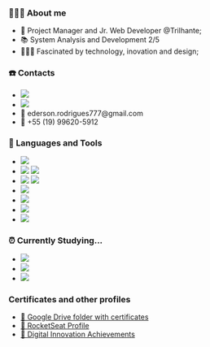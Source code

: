 ### 🙋🏾‍♂️ About me 
<ul>
  <li> 🔁 Project Manager and Jr. Web Developer @Trilhante;</li>
  <li> 📚 System Analysis and Development 2/5</li>
  <li> 👩🏾‍💻 Fascinated by technology, inovation and design;</li>
</ul>

### ☎️ Contacts
<ul>
  <li><a href="https://www.linkedin.com/in/edersonrodrigues777/"><img src="https://img.shields.io/badge/LinkedIn-0077B5?style=for-the-badge&logo=linkedin&logoColor=white"/></a>        </li>
  <li><a href="https://www.instagram.com/dede_rodrigues7/"><img src="https://img.shields.io/badge/Instagram-E4405F?style=for-the-badge&logo=instagram&logoColor=white"/></a></li>
  <li>📧 ederson.rodrigues777@gmail.com</li>
  <li>📲 +55 (19) 99620-5912</li>
</ul>

### 🧰 Languages and Tools 
<ul>
  <li><img src="https://img.shields.io/badge/HTML5-E34F26?style=for-the-badge&logo=html5&logoColor=white"/></li>
  <li>
  <img src="https://img.shields.io/badge/CSS3-1572B6?style=for-the-badge&logo=css3&logoColor=white"/>
  <img src="https://img.shields.io/badge/Sass-CC6699?style=for-the-badge&logo=sass&logoColor=white"/>
  </li>
  <li>
    <img src="https://img.shields.io/badge/Bootstrap-563D7C?style=for-the-badge&logo=bootstrap&logoColor=white"/>
    <img src="https://img.shields.io/badge/Tailwind_CSS-38B2AC?style=for-the-badge&logo=tailwind-css&logoColor=white"/>
  </li>
  <li><img src="https://img.shields.io/badge/JavaScript-323330?style=for-the-badge&logo=javascript&logoColor=F7DF1E"/></li>
  <li><img src="https://img.shields.io/badge/Git-F05032?style=for-the-badge&logo=git&logoColor=white"/></li>
  <li><img src="https://img.shields.io/badge/Windows-0078D6?style=for-the-badge&logo=windows&logoColor=white"/></li>
  <li><img src="https://img.shields.io/badge/Visual_Studio_Code-0078D4?style=for-the-badge&logo=visual%20studio%20code&logoColor=white"/></li>
</ul>

### ⏰ Currently Studying... 
<ul>
  <li><img src="https://img.shields.io/badge/React-20232A?style=for-the-badge&logo=react&logoColor=61DAFB"/></li>
  <li><img src="https://img.shields.io/badge/TypeScript-007ACC?style=for-the-badge&logo=typescript&logoColor=white"/></li>
  <li><img src="https://img.shields.io/badge/MySQL-005C84?style=for-the-badge&logo=mysql&logoColor=white"/></li>
</ul>

### Certificates and other profiles
<ul>
  <li><a href="https://drive.google.com/drive/folders/1gT2ou5wGL7jv4oOXOgPPUQqGZT6RLC-W?usp=sharing">📁 Google Drive folder with certificates<a/></li>
  <li><a href="https://app.rocketseat.com.br/me/ederson-rodrigues-06888">🚀 RocketSeat Profile<a/></li>
  <li><a href="https://web.digitalinnovation.one/users/ederson_rodrigues?tab=achievements">📙 Digital Innovation Achievements<a/></li>
</ul>
<!--

-->
